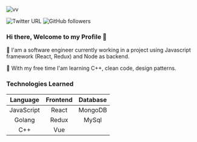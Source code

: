 ![vv](https://user-images.githubusercontent.com/50949760/87239659-41dc5380-c444-11ea-8076-2e02ea075062.jpg)

![Twitter URL](https://img.shields.io/twitter/url?label=%40vindecodex&style=social&url=https%3A%2F%2Ftwitter.com%2FVindecodex)
![GitHub followers](https://img.shields.io/github/followers/vindecodex?style=social)

### Hi there, Welcome to my Profile 👋

🔭 I'am a software engineer currently working in a project using Javascript framework (React, Redux) and Node as backend.

🌱 With my free time I'am learning C++, clean code, design patterns.

### Technologies Learned
|Language   |Frontend  | Database |
|:----:     |:----:    |:----:    |
|JavaScript |React     |MongoDB   |
|Golang     |Redux     |MySql     |
|C++        |Vue       |          |
